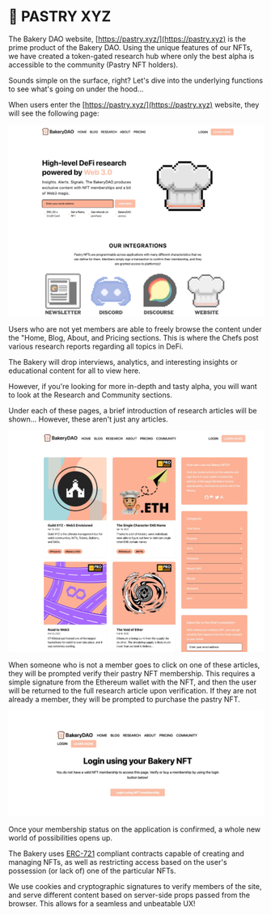 # 🍰 PASTRY XYZ

The Bakery DAO website, [https://pastry.xyz/](https://pastry.xyz) is the prime product of the Bakery DAO. Using the unique features of our NFTs, we have created a token-gated research hub where only the best alpha is accessible to the community (Pastry NFT holders).

Sounds simple on the surface, right? Let's dive into the underlying functions to see what's going on under the hood...&#x20;

When users enter the [https://pastry.xyz/](https://pastry.xyz) website, they will see the following page:

![](../../.gitbook/assets/56D28D86-5FB0-41F7-A420-883DFF1E00F3.jpeg)

Users who are not yet members are able to freely browse the content under the "Home, Blog, About, and Pricing sections. This is where the Chefs post various research reports regarding all topics in DeFi.

The Bakery will drop interviews, analytics, and interesting insights or educational content for all to view here.

However, if you're looking for more in-depth and tasty alpha, you will want to look at the Research and Community sections.

Under each of these pages, a brief introduction of research articles will be shown... However, these aren't just any articles.

![](../../.gitbook/assets/9519CF86-D555-455C-8A33-E2E7CB09D4E1.jpeg)

When someone who is not a member goes to click on one of these articles, they will be prompted verify their pastry NFT membership. This requires a simple signature from the Ethereum wallet with the NFT, and then the user will be returned to the full research article upon verification. If they are not already a member, they will be prompted to purchase the pastry NFT.

![](../../.gitbook/assets/1D7AACF0-A217-4084-8C34-550018BDEA9B.jpeg)

Once your membership status on the application is confirmed, a whole new world of possibilities opens up.

The Bakery uses [ERC-721](https://eips.ethereum.org/EIPS/eip-721) compliant contracts capable of creating and managing NFTs, as well as restricting access based on the user's possession (or lack of) one of the particular NFTs.

We use cookies and cryptographic signatures to verify members of the site, and serve different content based on server-side props passed from the browser. This allows for a seamless and unbeatable UX!
